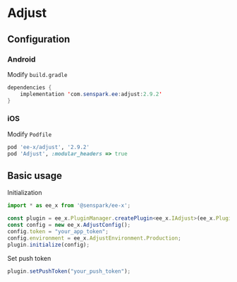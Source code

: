 # Adjust
## Configuration
### Android
Modify `build.gradle`
```java
dependencies {
    implementation 'com.senspark.ee:adjust:2.9.2'
}
```

### iOS
Modify `Podfile`
```ruby
pod 'ee-x/adjust', '2.9.2'
pod 'Adjust', :modular_headers => true
```

## Basic usage
Initialization
```ts
import * as ee_x from '@senspark/ee-x';

const plugin = ee_x.PluginManager.createPlugin<ee_x.IAdjust>(ee_x.Plugin.Adjust);
const config = new ee_x.AdjustConfig();
config.token = "your_app_token";
config.environment = ee_x.AdjustEnvironment.Production;
plugin.initialize(config);
```

Set push token
```ts
plugin.setPushToken("your_push_token");
```